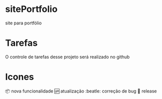 # sitePortfolio
 site para portfólio
# Tarefas
O controle de tarefas desse projeto será realizado no github
# Icones
:package: nova funcionalidade
:up: atualização
:beatle: correção de bug
:checkered_flag: release



